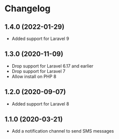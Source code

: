 # Changelog

## 1.4.0 (2022-01-29)

- Added support for Laravel 9

## 1.3.0 (2020-11-09)

- Drop support for Laravel 6.17 and earlier
- Drop support for Laravel 7
- Allow install on PHP 8

## 1.2.0 (2020-09-07)

- Added support for Laravel 8

## 1.1.0 (2020-03-21)

- Add a notification channel to send SMS messages
